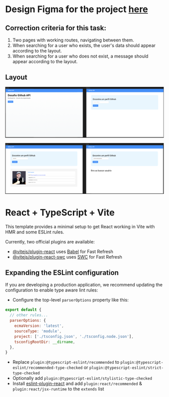 # Design Figma for the project [here](https://www.figma.com/file/igQqM14f9sP17jyo54Y8vL/DesafioGithubAPI)

## Correction criteria for this task:

1) Two pages with working routes, navigating between them. 
2) When searching for a user who exists, the user's data should appear according to the layout. 
3) When searching for a user who does not exist, a message should appear according to the layout.

## Layout

![Figma](https://github.com/SofiaMFonseca/assets/blob/main/githubapi/figma-task-githubapi-1.png)

![Figma](https://github.com/SofiaMFonseca/assets/blob/main/githubapi/figma-task-githubapi-2.png)

# React + TypeScript + Vite

This template provides a minimal setup to get React working in Vite with HMR and some ESLint rules.

Currently, two official plugins are available:

- [@vitejs/plugin-react](https://github.com/vitejs/vite-plugin-react/blob/main/packages/plugin-react/README.md) uses [Babel](https://babeljs.io/) for Fast Refresh
- [@vitejs/plugin-react-swc](https://github.com/vitejs/vite-plugin-react-swc) uses [SWC](https://swc.rs/) for Fast Refresh

## Expanding the ESLint configuration

If you are developing a production application, we recommend updating the configuration to enable type aware lint rules:

- Configure the top-level `parserOptions` property like this:

```js
export default {
  // other rules...
  parserOptions: {
    ecmaVersion: 'latest',
    sourceType: 'module',
    project: ['./tsconfig.json', './tsconfig.node.json'],
    tsconfigRootDir: __dirname,
  },
}
```

- Replace `plugin:@typescript-eslint/recommended` to `plugin:@typescript-eslint/recommended-type-checked` or `plugin:@typescript-eslint/strict-type-checked`
- Optionally add `plugin:@typescript-eslint/stylistic-type-checked`
- Install [eslint-plugin-react](https://github.com/jsx-eslint/eslint-plugin-react) and add `plugin:react/recommended` & `plugin:react/jsx-runtime` to the `extends` list
